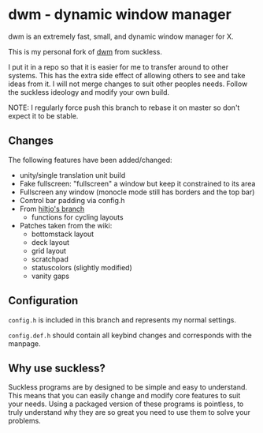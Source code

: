 dwm - dynamic window manager
============================
dwm is an extremely fast, small, and dynamic window manager for X.

This is my personal fork of [dwm](https://dwm.suckless.org) from suckless.

I put it in a repo so that it is easier for me to transfer around to
other systems. This has the extra side effect of allowing others to see
and take ideas from it. I will not merge changes to suit other peoples
needs. Follow the suckless ideology and modify your own build.

NOTE: I regularly force push this branch to rebase it on master so don't
expect it to be stable.

Changes
-------

The following features have been added/changed:
* unity/single translation unit build
* Fake fullscreen: "fullscreen" a window but keep it constrained to its area
* Fullscreen any window (monocle mode still has borders and the top bar)
* Control bar padding via config.h
* From [hiltjo's branch](https://git.codemadness.org/dwm/log.html)
	- functions for cycling layouts
* Patches taken from the wiki:
	- bottomstack layout
	- deck layout
	- grid layout
	- scratchpad
	- statuscolors (slightly modified)
	- vanity gaps

Configuration
-------------

`config.h` is included in this branch and represents my normal settings.

`config.def.h` should contain all keybind changes and corresponds with
the manpage.

Why use suckless?
-----------------

Suckless programs are by designed to be simple and easy to
understand. This means that you can easily change and modify core
features to suit your needs. Using a packaged version of these programs
is pointless, to truly understand why they are so great you need to use
them to solve your problems.
